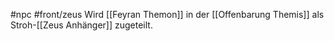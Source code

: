 #npc #front/zeus
Wird [[Feyran Themon]] in der [[Offenbarung Themis]] als Stroh-[[Zeus Anhänger]] zugeteilt.